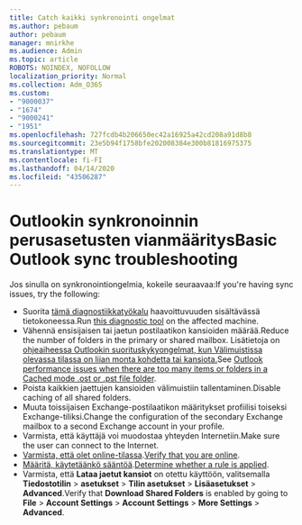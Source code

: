 ```yaml
---
title: Catch kaikki synkronointi ongelmat
ms.author: pebaum
author: pebaum
manager: mnirkhe
ms.audience: Admin
ms.topic: article
ROBOTS: NOINDEX, NOFOLLOW
localization_priority: Normal
ms.collection: Adm_O365
ms.custom:
- "9000037"
- "1674"
- "9000241"
- "1951"
ms.openlocfilehash: 727fcdb4b206650ec42a16925a42cd208a91d8b8
ms.sourcegitcommit: 23e5b94f1758bfe202008384e300b81816975375
ms.translationtype: MT
ms.contentlocale: fi-FI
ms.lasthandoff: 04/14/2020
ms.locfileid: "43506287"
---
```

# <a name="basic-outlook-sync-troubleshooting"></a><span data-ttu-id="f93ce-102">Outlookin synkronoinnin perusasetusten vianmääritys</span><span class="sxs-lookup"><span data-stu-id="f93ce-102">Basic Outlook sync troubleshooting</span></span>

<span data-ttu-id="f93ce-103">Jos sinulla on synkronointiongelmia, kokeile seuraavaa:</span><span class="sxs-lookup"><span data-stu-id="f93ce-103">If you're having sync issues, try the following:</span></span>

- <span data-ttu-id="f93ce-104">Suorita [tämä diagnostiikkatyökalu](https://aka.ms/sara-outlooksendreceive) haavoittuvuuden sisältävässä tietokoneessa.</span><span class="sxs-lookup"><span data-stu-id="f93ce-104">Run [this diagnostic tool](https://aka.ms/sara-outlooksendreceive) on the affected machine.</span></span>
- <span data-ttu-id="f93ce-105">Vähennä ensisijaisen tai jaetun postilaatikon kansioiden määrää.</span><span class="sxs-lookup"><span data-stu-id="f93ce-105">Reduce the number of folders in the primary or shared mailbox.</span></span> <span data-ttu-id="f93ce-106">Lisätietoja on [ohjeaiheessa Outlookin suorituskykyongelmat, kun Välimuistissa olevassa tilassa on liian monta kohdetta tai kansiota.](https://support.microsoft.com/help/2768656/outlook-performance-issues-when-there-are-too-many-items-or-folders-in)</span><span class="sxs-lookup"><span data-stu-id="f93ce-106">See [Outlook performance issues when there are too many items or folders in a Cached mode .ost or .pst file folder](https://support.microsoft.com/help/2768656/outlook-performance-issues-when-there-are-too-many-items-or-folders-in).</span></span>
- <span data-ttu-id="f93ce-107">Poista kaikkien jaettujen kansioiden välimuistiin tallentaminen.</span><span class="sxs-lookup"><span data-stu-id="f93ce-107">Disable caching of all shared folders.</span></span>
- <span data-ttu-id="f93ce-108">Muuta toissijaisen Exchange-postilaatikon määritykset profiilisi toiseksi Exchange-tiliksi.</span><span class="sxs-lookup"><span data-stu-id="f93ce-108">Change the configuration of the secondary Exchange mailbox to a second Exchange account in your profile.</span></span>
- <span data-ttu-id="f93ce-109">Varmista, että käyttäjä voi muodostaa yhteyden Internetiin.</span><span class="sxs-lookup"><span data-stu-id="f93ce-109">Make sure the user can connect to the Internet.</span></span> 
- <span data-ttu-id="f93ce-110">[Varmista, että olet online-tilassa](https://support.office.com/article/2460e4a8-16c7-47fc-b204-b1549275aac9).</span><span class="sxs-lookup"><span data-stu-id="f93ce-110">[Verify that you are online](https://support.office.com/article/2460e4a8-16c7-47fc-b204-b1549275aac9).</span></span>
- <span data-ttu-id="f93ce-111">[Määritä, käytetäänkö sääntöä](https://support.office.com/article/C24F5DEA-9465-4DF4-AD17-A50704D66C59).</span><span class="sxs-lookup"><span data-stu-id="f93ce-111">[Determine whether a rule is applied](https://support.office.com/article/C24F5DEA-9465-4DF4-AD17-A50704D66C59).</span></span>
- <span data-ttu-id="f93ce-112">Varmista, että **Lataa jaetut kansiot** on otettu käyttöön, valitsemalla **Tiedostotilin** > **asetukset** > **Tilin asetukset** > **Lisäasetukset** > **Advanced**.</span><span class="sxs-lookup"><span data-stu-id="f93ce-112">Verify that **Download Shared Folders** is enabled by going to **File** > **Account Settings** > **Account Settings** > **More Settings** > **Advanced**.</span></span>
